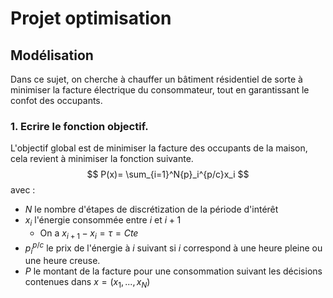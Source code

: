 # Projet optimisation 

## Modélisation

Dans ce sujet, on cherche à chauffer un bâtiment résidentiel de sorte à minimiser la facture électrique du consommateur, tout en garantissant le  confot des occupants.

### 1. Ecrire le fonction objectif.

L'objectif global est de minimiser la facture des occupants de la maison, cela revient à minimiser la fonction suivante.
$$
P(x)= \sum_{i=1}^N{p}_i^{p/c}x_i
$$
avec :
- $N$ le nombre d'étapes de discrétization de la période d'intérêt
- $x_i$ l'énergie consommée entre $i$ et $i+1$
  - On a $x_{i+1}-x_i = \tau = Cte$
- $p_i^{p/c}$ le prix de l'énergie à $i$ suivant si $i$ correspond à une heure pleine ou une heure creuse.
- $P$ le montant de la facture pour une consommation suivant les décisions contenues dans $x = (x_1,...,x_N)$
